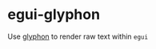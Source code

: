 # egui-glyphon
Use [glyphon](https://github.com/StratusFearMe21/glyphon) to render raw text within `egui`
